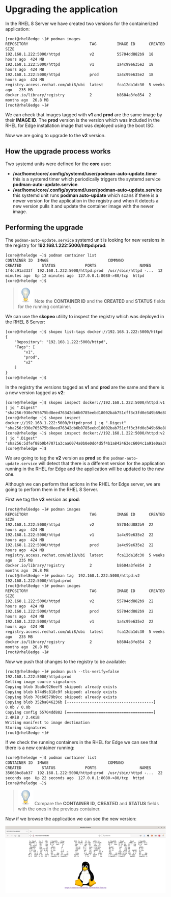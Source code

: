 # Upgrading the application

In the RHEL 8 Server we have created two versions for the containerized application:

```console
[root@rhel8edge ~]# podman images
REPOSITORY                           TAG         IMAGE ID      CREATED       SIZE
192.168.1.222:5000/httpd             v2          55704dd882b9  18 hours ago  424 MB
192.168.1.222:5000/httpd             v1          1a4c99e635e2  18 hours ago  424 MB
192.168.1.222:5000/httpd             prod        1a4c99e635e2  18 hours ago  424 MB
registry.access.redhat.com/ubi8/ubi  latest      fca12da1dc30  5 weeks ago   235 MB
docker.io/library/registry           2           b8604a3fe854  2 months ago  26.8 MB
[root@rhel8edge ~]#
```

We can check that images tagged with **v1** and **prod** are the same image by their **IMAGE ID**. The **prod** version is the version which was included in the RHEL for Edge installation image that was deployed using the boot ISO.

Now we are going to upgrade to the **v2** version.

## How the upgrade process works

Two systemd units were defined for the **core** user:

* **/var/home/core/.config/systemd/user/podman-auto-update.timer** this is a systemd timer which periodically triggers the systemd service **podman-auto-update.service**.
* **/var/home/core/.config/systemd/user/podman-auto-update.service** this systemd unit runs **podman auto-update** which scans if there is a newer version for the application in the registry and when it detects a new version pulls it and update the container image with the newer image.

## Performing the upgrade

The `podman-auto-update.service` systemd unit is looking for new versions in the registry for **192.168.1.222:5000/httpd:prod**:

```console
[core@rheledge ~]$ podman container list
CONTAINER ID  IMAGE                          COMMAND               CREATED         STATUS             PORTS                   NAMES
1f4cc91a333f  192.168.1.222:5000/httpd:prod  /usr/sbin/httpd -...  12 minutes ago  Up 12 minutes ago  127.0.0.1:8080->80/tcp  httpd       
[core@rheledge ~]$ 
```

> ![TIP](icons/tip-icon.png) Note the **CONTAINER ID** and the **CREATED** and **STATUS** fields for the running container.

We can use the **skopeo** utility to inspect the registry which was deployed in the RHEL 8 Server:

```console
[core@rheledge ~]$ skopeo list-tags docker://192.168.1.222:5000/httpd
{
    "Repository": "192.168.1.222:5000/httpd",
    "Tags": [
        "v1",
        "prod",
        "v2"
    ]
}
[core@rheledge ~]$
```
In the registry the versions tagged as **v1** and **prod** are the same and there is a new version tagged as **v2**:

```console
[core@rheledge ~]$ skopeo inspect docker://192.168.1.222:5000/httpd:v1 | jq ".Digest"
"sha256:930e765675bd8eed76342db6b0785eebd18002bab751cff3c3fd0e349b69e805"
[core@rheledge ~]$ skopeo inspect docker://192.168.1.222:5000/httpd:prod | jq ".Digest"
"sha256:930e765675bd8eed76342db6b0785eebd18002bab751cff3c3fd0e349b69e805"
[core@rheledge ~]$ skopeo inspect docker://192.168.1.222:5000/httpd:v2 | jq ".Digest"
"sha256:5dfef88b0b47071a3caa6074a0b0e0dd4d5f4b1a842463ec6004c1a91e0aa391"
[core@rheledge ~]$ 
```

We are going to tag the **v2** version as **prod** so the `podman-auto-update.service` will detect that there is a different version for the application running in the RHEL for Edge and the application will be updated to the new one.

Although we can perform that actions in the RHEL for Edge server, we are going to perform them in the RHEL 8 Server.

First we tag the **v2** version as **prod**:

```console
[root@rhel8edge ~]# podman images
REPOSITORY                           TAG         IMAGE ID      CREATED       SIZE
192.168.1.222:5000/httpd             v2          55704dd882b9  22 hours ago  424 MB
192.168.1.222:5000/httpd             v1          1a4c99e635e2  22 hours ago  424 MB
192.168.1.222:5000/httpd             prod        1a4c99e635e2  22 hours ago  424 MB
registry.access.redhat.com/ubi8/ubi  latest      fca12da1dc30  5 weeks ago   235 MB
docker.io/library/registry           2           b8604a3fe854  2 months ago  26.8 MB
[root@rhel8edge ~]# podman tag  192.168.1.222:5000/httpd:v2 192.168.1.222:5000/httpd:prod
[root@rhel8edge ~]# podman images
REPOSITORY                           TAG         IMAGE ID      CREATED       SIZE
192.168.1.222:5000/httpd             v2          55704dd882b9  22 hours ago  424 MB
192.168.1.222:5000/httpd             prod        55704dd882b9  22 hours ago  424 MB
192.168.1.222:5000/httpd             v1          1a4c99e635e2  22 hours ago  424 MB
registry.access.redhat.com/ubi8/ubi  latest      fca12da1dc30  5 weeks ago   235 MB
docker.io/library/registry           2           b8604a3fe854  2 months ago  26.8 MB
[root@rhel8edge ~]# 
```

Now we push that changes to the registry to be available:

```console
[root@rhel8edge ~]# podman push --tls-verify=false 192.168.1.222:5000/httpd:prod
Getting image source signatures
Copying blob 3ba8c926eef9 skipped: already exists  
Copying blob b74d9c818c9f skipped: already exists  
Copying blob 70c66579b9cc skipped: already exists  
Copying blob 352ba846236b [--------------------------------------] 0.0b / 0.0b
Copying config 55704dd882 [======================================] 2.4KiB / 2.4KiB
Writing manifest to image destination
Storing signatures
[root@rhel8edge ~]# 
```

If we check the running containers in the RHEL for Edge we can see that there is a new container running:

```console
[core@rheledge ~]$ podman container list
CONTAINER ID  IMAGE                          COMMAND               CREATED         STATUS             PORTS                   NAMES
35668bc8ab37  192.168.1.222:5000/httpd:prod  /usr/sbin/httpd -...  22 seconds ago  Up 22 seconds ago  127.0.0.1:8080->80/tcp  httpd
[core@rheledge ~]$
```

> ![TIP](icons/tip-icon.png) Compare the **CONTAINER ID**, **CREATED** and **STATUS** fields with the ones in the previous container.

Now if we browse the application we can see the new version:

![APPv2](imgs/appv2.png)
